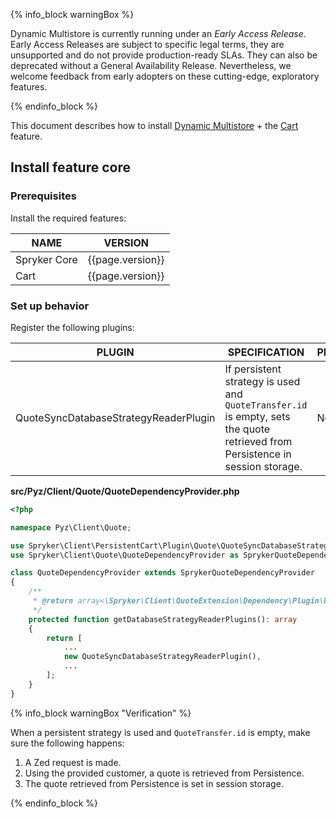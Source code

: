 {% info_block warningBox %}

Dynamic Multistore is currently running under an *Early Access Release*. Early Access Releases are subject to specific legal terms, they are unsupported and do not provide production-ready SLAs. They can also be deprecated without a General Availability Release. Nevertheless, we welcome feedback from early adopters on these cutting-edge, exploratory features.

{% endinfo_block %}

This document describes how to install [Dynamic Multistore](/docs/pbc/all/dynamic-multistore/{{page.version}}/base-shop/dynamic-multistore-feature-overview.html) + the [Cart](/docs/pbc/all/cart-and-checkout/{{page.version}}/base-shop/feature-overviews/cart-feature-overview/cart-feature-overview.html) feature.

## Install feature core

### Prerequisites

Install the required features:

| NAME | VERSION |
| --- | --- |
| Spryker Core | {{page.version}} |
| Cart | {{page.version}} |

### Set up behavior

Register the following plugins:

| PLUGIN                                      | SPECIFICATION                                                                                                                             | PREREQUISITES      | NAMESPACE                                                |
|---------------------------------------------|-------------------------------------------------------------------------------------------------------------------------------------------|--------------------|----------------------------------------------------------|
| QuoteSyncDatabaseStrategyReaderPlugin       | If persistent strategy is used and `QuoteTransfer.id` is empty, sets the quote retrieved from Persistence in session storage.                  | None               | Spryker\Zed\PriceCartConnector\Communication\Plugin      |


**src/Pyz/Client/Quote/QuoteDependencyProvider.php**

```php
<?php

namespace Pyz\Client\Quote;

use Spryker\Client\PersistentCart\Plugin\Quote\QuoteSyncDatabaseStrategyReaderPlugin;
use Spryker\Client\Quote\QuoteDependencyProvider as SprykerQuoteDependencyProvider;

class QuoteDependencyProvider extends SprykerQuoteDependencyProvider
{
    /**
     * @return array<\Spryker\Client\QuoteExtension\Dependency\Plugin\DatabaseStrategyReaderPluginInterface>
     */
    protected function getDatabaseStrategyReaderPlugins(): array
    {
        return [
            ...
            new QuoteSyncDatabaseStrategyReaderPlugin(),
            ...
        ];
    }
}
```

{% info_block warningBox "Verification" %}

When a persistent strategy is used and `QuoteTransfer.id` is empty, make sure the following happens:

1. A Zed request is made.
2. Using the provided customer, a quote is retrieved from Persistence.
3. The quote retrieved from Persistence is set in session storage.

{% endinfo_block %}
